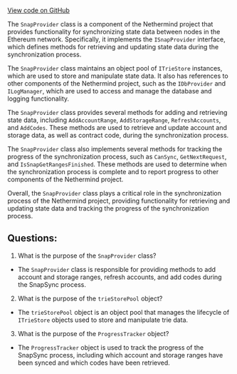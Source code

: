 [View code on GitHub](https://github.com/nethermindeth/nethermind/Nethermind.Synchronization/SnapSync/SnapProvider.cs)

The `SnapProvider` class is a component of the Nethermind project that provides functionality for synchronizing state data between nodes in the Ethereum network. Specifically, it implements the `ISnapProvider` interface, which defines methods for retrieving and updating state data during the synchronization process.

The `SnapProvider` class maintains an object pool of `ITrieStore` instances, which are used to store and manipulate state data. It also has references to other components of the Nethermind project, such as the `IDbProvider` and `ILogManager`, which are used to access and manage the database and logging functionality.

The `SnapProvider` class provides several methods for adding and retrieving state data, including `AddAccountRange`, `AddStorageRange`, `RefreshAccounts`, and `AddCodes`. These methods are used to retrieve and update account and storage data, as well as contract code, during the synchronization process.

The `SnapProvider` class also implements several methods for tracking the progress of the synchronization process, such as `CanSync`, `GetNextRequest`, and `IsSnapGetRangesFinished`. These methods are used to determine when the synchronization process is complete and to report progress to other components of the Nethermind project.

Overall, the `SnapProvider` class plays a critical role in the synchronization process of the Nethermind project, providing functionality for retrieving and updating state data and tracking the progress of the synchronization process.
## Questions: 
 1. What is the purpose of the `SnapProvider` class?
- The `SnapProvider` class is responsible for providing methods to add account and storage ranges, refresh accounts, and add codes during the SnapSync process.

2. What is the purpose of the `trieStorePool` object?
- The `trieStorePool` object is an object pool that manages the lifecycle of `ITrieStore` objects used to store and manipulate trie data.

3. What is the purpose of the `ProgressTracker` object?
- The `ProgressTracker` object is used to track the progress of the SnapSync process, including which account and storage ranges have been synced and which codes have been retrieved.